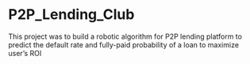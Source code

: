 # P2P_Lending_Club
This project was to build a robotic algorithm for P2P lending platform to predict the default rate and fully-paid probability of a loan to maximize user’s ROI
